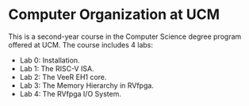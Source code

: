 # Computer Organization at UCM
This is a second-year course in the Computer Science degree program offered at UCM. The course includes 4 labs:

+ Lab 0: Installation.
+ Lab 1: The RISC-V ISA.
+ Lab 2: The VeeR EH1 core.
+ Lab 3: The Memory Hierarchy in RVfpga.
+ Lab 4: The RVfpga I/O System.
